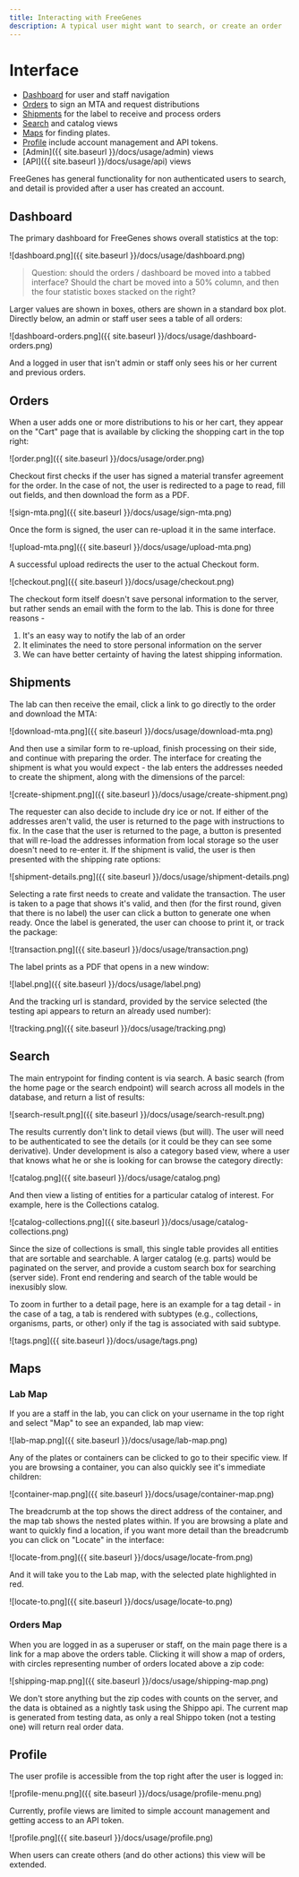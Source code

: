 ```yaml
---
title: Interacting with FreeGenes
description: A typical user might want to search, or create an order
---
```


# Interface

 - [Dashboard](#dashboard) for user and staff navigation
 - [Orders](#orders) to sign an MTA and request distributions
 - [Shipments](#shipments) for the label to receive and process orders
 - [Search](#search) and catalog views
 - [Maps](#maps) for finding plates.
 - [Profile](#profile) include account management and API tokens.
 - [Admin]({{ site.baseurl }}/docs/usage/admin) views
 - [API]({{ site.baseurl }}/docs/usage/api) views

FreeGenes has general functionality for non authenticated users to search,
and detail is provided after a user has created an account.

## Dashboard

The primary dashboard for FreeGenes shows overall statistics at the top:

![dashboard.png]({{ site.baseurl }}/docs/usage/dashboard.png)

> Question: should the orders / dashboard be moved into a tabbed interface? Should the chart be moved into a 50% column, and then the four statistic boxes stacked on the right?

Larger values are shown in boxes, others are shown in a standard box plot.
Directly below, an admin or staff user sees a table of all orders:

![dashboard-orders.png]({{ site.baseurl }}/docs/usage/dashboard-orders.png)

And a logged in user that isn't admin or staff only sees his or her current and
previous orders.

## Orders

When a user adds one or more distributions to his or her cart, they appear
on the "Cart" page that is available by clicking the shopping cart in the top
right:

![order.png]({{ site.baseurl }}/docs/usage/order.png)

Checkout first checks if the user has signed a material transfer agreement for
the order. In the case of not, the user is redirected to a page to read,
fill out fields, and then download the form as a PDF.

![sign-mta.png]({{ site.baseurl }}/docs/usage/sign-mta.png)

Once the form is signed, the user can re-upload it in the same interface.

![upload-mta.png]({{ site.baseurl }}/docs/usage/upload-mta.png)

A successful upload redirects the user to the actual Checkout form.

![checkout.png]({{ site.baseurl }}/docs/usage/checkout.png)

The checkout form itself doesn't save personal information to the server,
but rather sends an email with the form to the lab. This is done for three reasons -

 1. It's an easy way to notify the lab of an order
 2. It eliminates the need to store personal information on the server
 3. We can have better certainty of having the latest shipping information.

## Shipments

The lab can then receive the email, click a link to go directly to the order
and download the MTA:

![download-mta.png]({{ site.baseurl }}/docs/usage/download-mta.png)

And then use a similar form to re-upload, finish processing on their side, and continue with
preparing the order. The interface for creating the shipment is what you would expect -
the lab enters the addresses needed to create the shipment, along with
the dimensions of the parcel:

![create-shipment.png]({{ site.baseurl }}/docs/usage/create-shipment.png)

The requester can also decide to include dry ice or not. If either of the addresses aren't valid,
the user is returned to the page with instructions to fix. In the case that the
user is returned to the page, a button is presented that will re-load the addresses
information from local storage so the user doesn't need to re-enter it. 
If the shipment is valid, the user is then presented with the shipping rate options:

![shipment-details.png]({{ site.baseurl }}/docs/usage/shipment-details.png)

Selecting a rate first needs to create and validate the transaction. The user is
taken to a page that shows it's valid, and then (for the first round, given that
there is no label) the user can click a button to generate one when ready. Once
the label is generated, the user can choose to print it, or track the package:

![transaction.png]({{ site.baseurl }}/docs/usage/transaction.png)

The label prints as a PDF that opens in a new window:

![label.png]({{ site.baseurl }}/docs/usage/label.png)

And the tracking url is standard, provided by the service selected (the testing
api appears to return an already used number):

![tracking.png]({{ site.baseurl }}/docs/usage/tracking.png)


## Search

The main entrypoint for finding content is via search. A basic search (from the
home page or the search endpoint) will search across all models in the database,
and return a list of results:

![search-result.png]({{ site.baseurl }}/docs/usage/search-result.png)

The results currently don't link to detail views (but will). The user will
need to be authenticated to see the details (or it could be they can
see some derivative). Under development is also a category based view,
where a user that knows what he or she is looking for can browse the category
directly:

![catalog.png]({{ site.baseurl }}/docs/usage/catalog.png)

And then view a listing of entities for a particular catalog of interest. For
example, here is the Collections catalog.

![catalog-collections.png]({{ site.baseurl }}/docs/usage/catalog-collections.png)

Since the size of collections is small, this single table provides all entities
that are sortable and searchable. A larger catalog (e.g. parts) would be paginated
on the server, and provide a custom search box for searching (server side). 
Front end rendering and search of the table would be inexusibly slow.

To zoom in further to a detail page, here is an example for a tag detail -
in the case of a tag, a tab is rendered with subtypes (e.g., collections, organisms,
parts, or other) only if the tag is associated with said subtype.

![tags.png]({{ site.baseurl }}/docs/usage/tags.png)

## Maps

### Lab Map

If you are a staff in the lab, you can click on your username in the top right
and select "Map" to see an expanded, lab map view:

![lab-map.png]({{ site.baseurl }}/docs/usage/lab-map.png)

Any of the plates or containers can be clicked to go to their specific view.
If you are browsing a container, you can also quickly see it's immediate children:

![container-map.png]({{ site.baseurl }}/docs/usage/container-map.png)

The breadcrumb at the top shows the direct address of the container, and the
map tab shows the nested plates within. If you are browsing a plate and want
to quickly find a location, if you want more detail than the breadcrumb
you can click on "Locate" in the interface:

![locate-from.png]({{ site.baseurl }}/docs/usage/locate-from.png)

And it will take you to the Lab map, with the selected plate highlighted in
red.

![locate-to.png]({{ site.baseurl }}/docs/usage/locate-to.png)

### Orders Map

When you are logged in as a superuser or staff, on the main page there is a link
for a map above the orders table. Clicking it will show a map of orders, with
circles representing number of orders located above a zip code:

![shipping-map.png]({{ site.baseurl }}/docs/usage/shipping-map.png)

We don't store anything but the zip codes with counts on the server, and the
data is obtained as a nightly task using the Shippo api. The current map
is generated from testing data, as only a real Shippo token (not a testing one)
will return real order data.

## Profile

The user profile is accessible from the top right after the user is logged in:

![profile-menu.png]({{ site.baseurl }}/docs/usage/profile-menu.png)

Currently, profile views are limited to simple account management and
getting access to an API token. 

![profile.png]({{ site.baseurl }}/docs/usage/profile.png)

When users can create others (and do other actions) this view will be extended.
